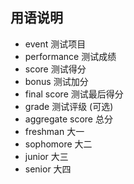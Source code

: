 ## 用语说明
- event 测试项目
- performance 测试成绩
- score 测试得分
- bonus 测试加分
- final score 测试最后得分
- grade 测试评级 (可选)
- aggregate score 总分
- freshman 大一
- sophomore 大二
- junior 大三
- senior 大四